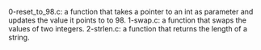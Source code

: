 0-reset_to_98.c: a function that takes a pointer to an int as parameter and updates the value it points to to 98.
1-swap.c: a function that swaps the values of two integers.
2-strlen.c: a function that returns the length of a string.
